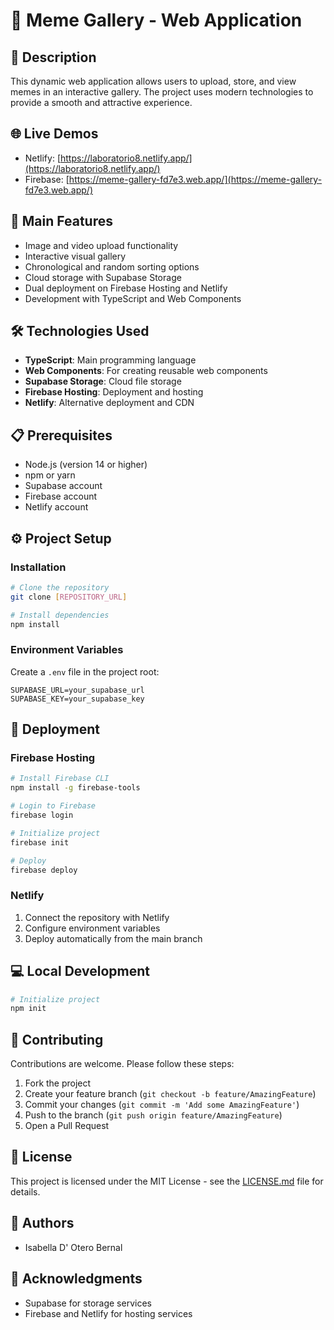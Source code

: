 # 🎨 Meme Gallery - Web Application

## 📝 Description
This dynamic web application allows users to upload, store, and view memes in an interactive gallery. The project uses modern technologies to provide a smooth and attractive experience.

## 🌐 Live Demos
- Netlify: [https://laboratorio8.netlify.app/](https://laboratorio8.netlify.app/)
- Firebase: [https://meme-gallery-fd7e3.web.app/](https://meme-gallery-fd7e3.web.app/)

## 🚀 Main Features
- Image and video upload functionality
- Interactive visual gallery
- Chronological and random sorting options
- Cloud storage with Supabase Storage
- Dual deployment on Firebase Hosting and Netlify
- Development with TypeScript and Web Components

## 🛠️ Technologies Used
- **TypeScript**: Main programming language
- **Web Components**: For creating reusable web components
- **Supabase Storage**: Cloud file storage
- **Firebase Hosting**: Deployment and hosting
- **Netlify**: Alternative deployment and CDN

## 📋 Prerequisites
- Node.js (version 14 or higher)
- npm or yarn
- Supabase account
- Firebase account
- Netlify account

## ⚙️ Project Setup

### Installation
```bash
# Clone the repository
git clone [REPOSITORY_URL]

# Install dependencies
npm install
```

### Environment Variables
Create a `.env` file in the project root:
```env
SUPABASE_URL=your_supabase_url
SUPABASE_KEY=your_supabase_key
```

## 🚀 Deployment

### Firebase Hosting
```bash
# Install Firebase CLI
npm install -g firebase-tools

# Login to Firebase
firebase login

# Initialize project
firebase init

# Deploy
firebase deploy
```

### Netlify
1. Connect the repository with Netlify
2. Configure environment variables
3. Deploy automatically from the main branch

## 💻 Local Development
```bash
# Initialize project
npm init
```

## 🤝 Contributing
Contributions are welcome. Please follow these steps:
1. Fork the project
2. Create your feature branch (`git checkout -b feature/AmazingFeature`)
3. Commit your changes (`git commit -m 'Add some AmazingFeature'`)
4. Push to the branch (`git push origin feature/AmazingFeature`)
5. Open a Pull Request

## 📄 License
This project is licensed under the MIT License - see the [LICENSE.md](LICENSE.md) file for details.

## 👥 Authors
- Isabella D' Otero Bernal

## 🙏 Acknowledgments
- Supabase for storage services
- Firebase and Netlify for hosting services